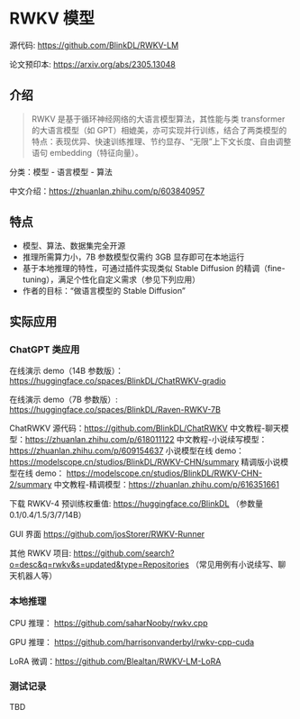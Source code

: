 # RWKV 模型

源代码: https://github.com/BlinkDL/RWKV-LM

论文预印本: https://arxiv.org/abs/2305.13048

## 介绍

>   RWKV 是基于循环神经网络的大语言模型算法，其性能与类 transformer 的大语言模型（如 GPT）相媲美，亦可实现并行训练，结合了两类模型的特点：表现优异、快速训练推理、节约显存、“无限”上下文长度、自由调整语句 embedding（特征向量）。
>

分类：模型 - 语言模型 - 算法

中文介绍：https://zhuanlan.zhihu.com/p/603840957

## 特点

- 模型、算法、数据集完全开源
- 推理所需算力小，7B 参数模型仅需约 3GB 显存即可在本地运行
- 基于本地推理的特性，可通过插件实现类似 Stable Diffusion 的精调（fine-tuning），满足个性化自定义需求（参见下列应用）
- 	作者的目标：“做语言模型的 Stable Diffusion”

## 实际应用

### ChatGPT 类应用

在线演示 demo（14B 参数版）：https://huggingface.co/spaces/BlinkDL/ChatRWKV-gradio

在线演示 demo（7B 参数版）: https://huggingface.co/spaces/BlinkDL/Raven-RWKV-7B

ChatRWKV 源代码：https://github.com/BlinkDL/ChatRWKV
中文教程-聊天模型：https://zhuanlan.zhihu.com/p/618011122
中文教程-小说续写模型：https://zhuanlan.zhihu.com/p/609154637
小说模型在线 demo：https://modelscope.cn/studios/BlinkDL/RWKV-CHN/summary
精调版小说模型在线 demo： https://modelscope.cn/studios/BlinkDL/RWKV-CHN-2/summary
中文教程-精调模型：https://zhuanlan.zhihu.com/p/616351661

下载 RWKV-4 预训练权重值: https://huggingface.co/BlinkDL （参数量 0.1/0.4/1.5/3/7/14B）

GUI 界面 https://github.com/josStorer/RWKV-Runner 

其他 RWKV 项目: https://github.com/search?o=desc&q=rwkv&s=updated&type=Repositories
（常见用例有小说续写、聊天机器人等）

### 本地推理

CPU 推理： https://github.com/saharNooby/rwkv.cpp 

GPU 推理： https://github.com/harrisonvanderbyl/rwkv-cpp-cuda 

LoRA 微调：https://github.com/Blealtan/RWKV-LM-LoRA 

### 测试记录

TBD
